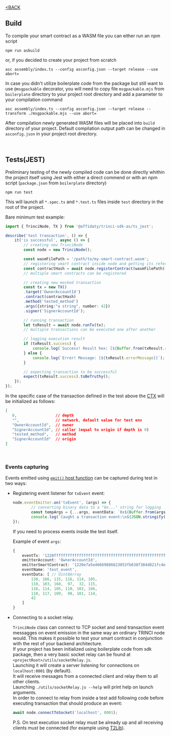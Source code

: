 [<BACK](index)
## Build

To compile your smart contract as a WASM file you can either run an npm script
```
npm run asbuild
```
or, if you decided to create your project from scratch
```
asc assembly/index.ts --config asconfig.json --target release --use abort=
```

In case you didn't utilize boilerplate code from the package but still want to use `@msgpackable` decorator, you will need to copy file `msgpackable.mjs` from `boilerplate` directory to your project root directory and add a parameter to your compilation command
```
asc assembly/index.ts --config asconfig.json --target release --transform ./msgpackable.mjs --use abort=
```

After compilation newly generated WASM files will be placed into `build` directory of your project. Default compilation output path can be changed in `asconfig.json` in your project root directory.

&nbsp;

## Tests(JEST)

Preliminary testing of the newly compiled code can be done directly whithin the project itself using Jest with either a direct commend or with an npm script (`package.json` from `boilerplate` directory)
```
npm run test
```

This will launch all `*.spec.ts` and `*.test.ts` files inside `test` directory in the root of the project.

Bare minimum test example:

```ts
import { TrinciNode, TX } from '@affidaty/trinci-sdk-as/ts_jest';

describe('test transaction', () => {
    it('is successful', async () => {
        // creating new TrinciNode
        const node = new TrinciNode();

        const wasmFilePath = '/path/to/my-smart-contract.wasm';
        // registering smart contract inside node and getting its reference hash
        const contractHash = await node.registerContract(wasmFilePath);
        // multiple smart contracts can be registered

        // creating new mocked transaction
        const tx = new TX()
        .target('OwnerAccountId')
        .contract(contractHash)
        .method('tested_method')
        .args({string:"a string", number: 42})
        .signer('SignerAccountId');

        // running transaction
        let txResult = await node.runTx(tx);
        // multiple transactions can be executed one after another

        // logging execution result
        if (txResult.success) {
            console.log(`Success! Result hex: [${Buffer.from(txResult.result).toString('hex')}]`);
        } else {
            console.log(`Error! Message: [${txResult.errorMessage}]`);
        }

        // expecting transaction to be successful
        expect(txResult.success).toBeTruthy();
    });
});

```

In the specific case of the transaction defined in the test above the [CTX](./basic.md#ctx) will be initialized as follows:
```json
[
   0,                 // depth
   "",                // network, default value for test env
   "OwnerAccountId",  // owner
   "SignerAccountId", // caller (equal to origin if depth is 0)
   "tested_method",   // method
   "SignerAccountId"  // origin
]
```


&nbsp;


### Events capturing

Events emitted using [`emit()` host function](./host_functions.md#emiteventname-string-eventdata-u8-void) can be captured during test in two ways:

- Registering event listener for `txEvent` event:

    ```ts
    node.eventEmitter.on('txEvent', (args) => {
            // converting binary data to a "0x..." string for logging
            const tempArgs = {...args, eventData: `0x${Buffer.from(args.eventData).toString('hex')}`};
            console.log(`Caught a transaction event:\n${JSON.stringify(tempArgs, null, 2)}\n`);
    });
    ```

    If you need to process events inside the test itself.

    Example of event `args`:

    ```ts
    {
        eventTx: '1220ffffffffffffffffffffffffffffffffffffffffffffffffffffffffffffffff',
        emitterAccount: 'OwnerAccountId',
        emitterSmartContract: '1220e7a5e46669886623053fb638f384d821fc4e053151d8717f83e252c9f55de139',
        eventName: 'test_event',
        eventData: [ // Uint8Array
            130, 166, 115, 116, 114, 105,
            110, 103, 168,  97,  32, 115,
            116, 114, 105, 110, 103, 166,
            110, 117, 109,  98, 101, 114,
            42
        ]
    }
    ```
- Connecting to a socket relay.  

    `TrinciNode` class can connect to TCP socket and send transaction event messagges on event emission in the same way an ordinary TRINCI node would. This makes it possible to test your smart contract in conjunction with the rest of your backend architecture.  
    If your project has been initialized using boilerplate code from sdk package, then a very basic socket relay can be found at `<projectRoot>/utils/socketRelay.js`.  
    Launching it will create a server listening for connections on `localhost:8001` (by default).  
    It will receive messages from a connected client and relay them to all other clients.  
    Launching `./utils/socketRelay.js --help` will print help on launch arguments.  
    In order to connect to relay from inside a test add following code before executing transaction that should produce an event: 
    ```ts
    await node.connectToSocket('localhost', 8001);
    ```

    P.S. On test execution socket relay must be already up and all receiving clients must be connected (for example using [T2Lib](https://www.npmjs.com/package/@affidaty/t2-lib)).